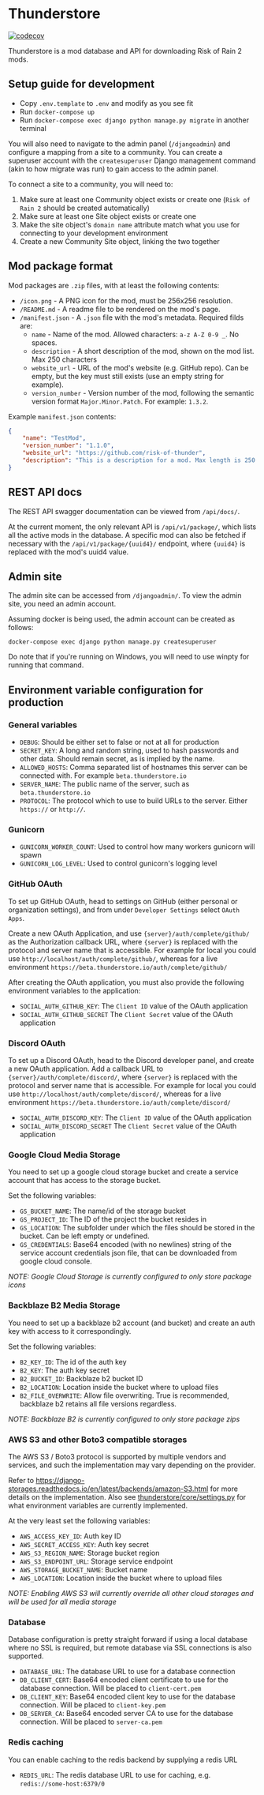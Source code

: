 # Thunderstore

[![codecov](https://codecov.io/gh/risk-of-thunder/Thunderstore/branch/master/graph/badge.svg)](https://codecov.io/gh/risk-of-thunder/Thunderstore)

Thunderstore is a mod database and API for downloading Risk of Rain 2 mods.


## Setup guide for development

* Copy `.env.template` to `.env` and modify as you see fit
* Run `docker-compose up`
* Run `docker-compose exec django python manage.py migrate` in another terminal

You will also need to navigate to the admin panel (`/djangoadmin`)
and configure a mapping from a site to a community. You can create a superuser
account with the `createsuperuser` Django management command (akin to how
migrate was run) to gain access to the admin panel.

To connect a site to a community, you will need to:
1. Make sure at least one Community object exists or create one
(`Risk of Rain 2` should be created automatically)
2. Make sure at least one Site object exists or create one
3. Make the site object's `domain name` attribute match what you use for
connecting to your development environment
4. Create a new Community Site object, linking the two together

## Mod package format

Mod packages are `.zip` files, with at least the following contents:

* `/icon.png` - A PNG icon for the mod, must be 256x256 resolution.
* `/README.md` - A readme file to be rendered on the mod's page.
* `/manifest.json` - A `.json` file with the mod's metadata. Required filds are:
    * `name` - Name of the mod. Allowed characters: `a-z A-Z 0-9 _`. No spaces.
    * `description` - A short description of the mod, shown on the mod list. Max
    250 characters
    * `website_url` - URL of the mod's website (e.g. GitHub repo). Can be empty,
    but the key must still exists (use an empty string for example).
    * `version_number` - Version number of the mod, following the semantic version
    format `Major.Minor.Patch`. For example: `1.3.2`.

Example `manifest.json` contents:
```json
{
    "name": "TestMod",
    "version_number": "1.1.0",
    "website_url": "https://github.com/risk-of-thunder",
    "description": "This is a description for a mod. Max length is 250 characters"
}
```

## REST API docs

The REST API swagger documentation can be viewed from `/api/docs/`.

At the current moment, the only relevant API is `/api/v1/package/`, which lists
all the active mods in the database. A specific mod can also be fetched if
necessary with the `/api/v1/package/{uuid4}/` endpoint, where `{uuid4}` is
replaced with the mod's uuid4 value.

## Admin site

The admin site can be accessed from `/djangoadmin/`. To view the admin site, you
need an admin account.

Assuming docker is being used, the admin account can be created as follows:
```
docker-compose exec django python manage.py createsuperuser
```

Do note that if you're running on Windows, you will need to use winpty for
running that command.

## Environment variable configuration for production

### General variables

- `DEBUG`: Should be either set to false or not at all for production
- `SECRET_KEY`: A long and random string, used to hash passwords and other data.
Should remain secret, as is implied by the name.
- `ALLOWED_HOSTS`: Comma separated list of hostnames this server can be
connected with. For example `beta.thunderstore.io`
- `SERVER_NAME`: The public name of the server, such as
`beta.thunderstore.io`
- `PROTOCOL`: The protocol which to use to build URLs to the server. Either
`https://` or `http://`.

### Gunicorn

- `GUNICORN_WORKER_COUNT`: Used to control how many workers gunicorn will spawn
- `GUNICORN_LOG_LEVEL`: Used to control gunicorn's logging level

### GitHub OAuth

To set up GitHub OAuth, head to settings on GitHub (either personal or
organization settings), and from under `Developer Settings` select `OAuth Apps`.

Create a new OAuth Application, and use `{server}/auth/complete/github/` as the
Authorization callback URL, where `{server}` is replaced with the protocol and
server name that is accessible. For example for local you could use
`http://localhost/auth/complete/github/`, whereas for a live environment
`https://beta.thunderstore.io/auth/complete/github/`

After creating the OAuth application, you must also provide the following
environment variables to the application:

- `SOCIAL_AUTH_GITHUB_KEY`: The `Client ID` value of the OAuth application
- `SOCIAL_AUTH_GITHUB_SECRET` The `Client Secret` value of the OAuth application

### Discord OAuth

To set up a Discord OAuth, head to the Discord developer panel, and create a new
OAuth application. Add a callback URL to `{server}/auth/complete/discord/`,
where `{server}` is replaced with the protocol and server name that is
accessible. For example for local you could use
`http://localhost/auth/complete/discord/`, whereas for a live environment
`https://beta.thunderstore.io/auth/complete/discord/`

- `SOCIAL_AUTH_DISCORD_KEY`: The `Client ID` value of the OAuth application
- `SOCIAL_AUTH_DISCORD_SECRET` The `Client Secret` value of the OAuth
application

### Google Cloud Media Storage

You need to set up a google cloud storage bucket and create a service account
that has access to the storage bucket.

Set the following variables:

- `GS_BUCKET_NAME`: The name/id of the storage bucket
- `GS_PROJECT_ID`: The ID of the project the bucket resides in
- `GS_LOCATION`: The subfolder under which the files should be stored in the
bucket. Can be left empty or undefined.
- `GS_CREDENTIALS`: Base64 encoded (with no newlines) string of the service
account credentials json file, that can be downloaded from google cloud console.

_NOTE: Google Cloud Storage is currently configured to only store package icons_

### Backblaze B2 Media Storage

You need to set up a backblaze b2 account (and bucket) and create an auth key
with access to it correspondingly.

Set the following variables:

- `B2_KEY_ID`: The id of the auth key
- `B2_KEY`: The auth key secret
- `B2_BUCKET_ID`: Backblaze b2 bucket ID
- `B2_LOCATION`: Location inside the bucket where to upload files
- `B2_FILE_OVERWRITE`: Allow file overwriting. True is recommended, backblaze b2
retains all file versions regardless.

_NOTE: Backblaze B2 is currently configured to only store package zips_

### AWS S3 and other Boto3 compatible storages

The AWS S3 / Boto3 protocol is supported by multiple vendors and services, and
such the implementation may vary depending on the provider.

Refer to
https://django-storages.readthedocs.io/en/latest/backends/amazon-S3.html for
more details on the implementation. Also see
[thunderstore/core/settings.py](django/thunderstore/core/settings.py) for what environment variables are
currently implemented.

At the very least set the following variables:

- `AWS_ACCESS_KEY_ID`: Auth key ID
- `AWS_SECRET_ACCESS_KEY`: Auth key secret
- `AWS_S3_REGION_NAME`: Storage bucket region
- `AWS_S3_ENDPOINT_URL`: Storage service endpoint
- `AWS_STORAGE_BUCKET_NAME`: Bucket name
- `AWS_LOCATION`: Location inside the bucket where to upload files

_NOTE: Enabling AWS S3 will currently override all other cloud storages and
will be used for all media storage_

### Database

Database configuration is pretty straight forward if using a local database
where no SSL is required, but remote database via SSL connections is also
supported.

- `DATABASE_URL`: The database URL to use for a database connection
- `DB_CLIENT_CERT`: Base64 encoded client certificate to use for the database
connection. Will be placed to `client-cert.pem`
- `DB_CLIENT_KEY`: Base64 encoded client key to use for the database connection.
Will be placed to `client-key.pem`
- `DB_SERVER_CA`: Base64 encoded server CA to use for the database connection.
Will be placed to `server-ca.pem`

### Redis caching

You can enable caching to the redis backend by supplying a redis URL

- `REDIS_URL`: The redis database URL to use for caching, e.g.
`redis://some-host:6379/0`
